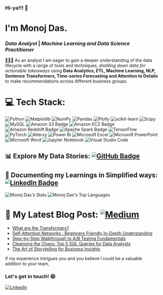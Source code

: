 ### Hi-ya!!! 👋

# I'm Monoj Das.

### ***Data Analyst*** | ***Machine Learning and Data Science Practitioner*** 

👩🏻‍💻 As an analyst I am eager to gain a deeper understanding of the data lifecycle with a range of tools and techniques, *distilling down data for actionable takeaways* using **Data Analytics, ETL, Machine Learning, NLP, Sentence Transformers, Time-series Forecasting and Attention to Details** to make recommendations across different business groups. 

# 💻 Tech Stack:
![Python](https://img.shields.io/badge/python-3670A0?style=for-the-badge&logo=python&logoColor=ffdd54) ![Matplotlib](https://img.shields.io/badge/Matplotlib-%23ffffff.svg?style=for-the-badge&logo=Matplotlib&logoColor=black) ![NumPy](https://img.shields.io/badge/numpy-%23013243.svg?style=for-the-badge&logo=numpy&logoColor=white) ![Pandas](https://img.shields.io/badge/pandas-%23150458.svg?style=for-the-badge&logo=pandas&logoColor=white) ![Plotly](https://img.shields.io/badge/Plotly-%233F4F75.svg?style=for-the-badge&logo=plotly&logoColor=white) ![scikit-learn](https://img.shields.io/badge/scikit--learn-%23F7931E.svg?style=for-the-badge&logo=scikit-learn&logoColor=white) ![Scipy](https://img.shields.io/badge/SciPy-%230C55A5.svg?style=for-the-badge&logo=scipy&logoColor=%white) ![MySQL](https://img.shields.io/badge/mysql-%2300000f.svg?style=for-the-badge&logo=mysql&logoColor=white) ![Amazon S3 Badge](https://img.shields.io/badge/Amazon%20S3-569A31?logo=amazons3&logoColor=fff&style=flat) ![Amazon EC2 Badge](https://img.shields.io/badge/Amazon%20EC2-F90?logo=amazonec2&logoColor=fff&style=flat) ![Amazon Redshift Badge](https://img.shields.io/badge/Amazon%20Redshift-8C4FFF?logo=amazonredshift&logoColor=fff&style=flat) ![Apache Spark Badge](https://img.shields.io/badge/Apache%20Spark-E25A1C?logo=apachespark&logoColor=fff&style=flat)
![TensorFlow](https://img.shields.io/badge/TensorFlow-%23FF6F00.svg?style=for-the-badge&logo=TensorFlow&logoColor=white)  ![PyTorch](https://img.shields.io/badge/PyTorch-%23EE4C2C.svg?style=for-the-badge&logo=PyTorch&logoColor=white) ![Alterxy](https://img.shields.io/badge/alteryx-18BFFF?style=for-the-badge&logo=alteryx&logoColor=white)
 ![Power Bi](https://img.shields.io/badge/power_bi-F2C811?style=for-the-badge&logo=powerbi&logoColor=black) ![Microsoft Excel](https://img.shields.io/badge/Microsoft_Excel-217346?style=for-the-badge&logo=microsoft-excel&logoColor=white) ![Microsoft PowerPoint](https://img.shields.io/badge/Microsoft_PowerPoint-B7472A?style=for-the-badge&logo=microsoft-powerpoint&logoColor=white) ![Microsoft Word](https://img.shields.io/badge/Microsoft_Word-2B579A?style=for-the-badge&logo=microsoft-word&logoColor=white) ![Jupyter Notebook](https://img.shields.io/badge/jupyter-%23FA0F00.svg?style=for-the-badge&logo=jupyter&logoColor=white) ![Visual Studio Code](https://img.shields.io/badge/Visual%20Studio%20Code-0078d7.svg?style=for-the-badge&logo=visual-studio-code&logoColor=white)


## 📊 **Explore My Data Stories**: [![GitHub Badge](https://img.shields.io/badge/GitHub-181717?logo=github&logoColor=fff&style=flat)](https://public.tableau.com/app/profile/nikita.prasad)

## 🌟 **Documenting my Learnings in Simplified ways**: [![LinkedIn Badge](https://img.shields.io/badge/LinkedIn-0A66C2?logo=linkedin&logoColor=fff&style=flat)]((https://www.linkedin.com/in/monoj-das-275238189/)) 

![Monoj Das's Stats](https://github-readme-stats.vercel.app/api?username=Techsdemonoj&theme=react&show_icons=true&hide_border=false&count_private=true)
![Monoj Das's Top Languages](https://github-readme-stats.vercel.app/api/top-langs/?username=nikitaprasad21&theme=react&show_icons=true&hide_border=false&hide_progress=true)

# 📑 My Latest Blog Post: [![Medium](https://img.shields.io/badge/Medium-%23000000.svg?style=for-the-badge&logo=notion&logoColor=white)](https://nikita-prasad-analyst.medium.com/)
* [What are the Transformers?](https://nikita-prasad-analyst.medium.com/what-are-the-transformers-2569e5cad2af)
* [Self-Attention Networks : Beginners Friendly In-Depth Understanding](https://levelup.gitconnected.com/self-attention-networks-beginners-friendly-in-depth-understanding-0f2d605a8f23)
* [Step-by-Step Walkthrough to A/B Testing Fundamentals](https://ai.plainenglish.io/step-by-step-walkthrough-to-a-b-testing-fundamentals-0d8ba67be113)
* [Cleansing the Chaos: Top 5 SQL Queries for Data Analysts](https://nikita-prasad-analyst.notion.site/Cleansing-the-Chaos-Top-5-SQL-Queries-for-Data-Analysts-360de95d52884767b70c6fbc187a8670)
* [The Art of Storytelling for Business Insights](https://nikita-prasad-analyst.notion.site/The-Art-of-Storytelling-for-Business-Insights-180714aa194c43cf8ba1cc3a49c9b4ba)


If my experience intrigues you and you believe I could be a valuable addition to your team, 

### Let's get in touch! 😄

[![LinkedIn](https://img.shields.io/badge/linkedin-%230077B5.svg?style=for-the-badge&logo=linkedin&logoColor=white)](https://www.linkedin.com/in/nikita-prasad-analyst/)

<!--
**nikitaprasad21/nikitaprasad21** is a ✨ _special_ ✨ repository because its `README.md` (this file) appears on your GitHub profile.
